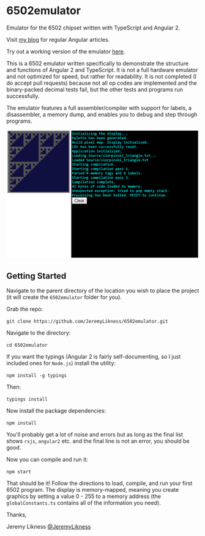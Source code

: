 # 6502emulator

Emulator for the 6502 chipset written with TypeScript and Angular 2.

Visit [my blog](http://csharperimage.jeremylikness.com/) for regular Angular articles.

Try out a working version of the emulator [here](http://apps.jeremylikness.com/apps/6502ng2/).

This is a 6502 emulator written specifically to demonstrate the structure and functions of Angular 2 and TypeScript. It is 
not a full hardware emulator and not optimized for speed, but rather for readability. It is not completed (I do accept pull requests) 
because not all op codes are implemented and the binary-packed decimal tests fail, but the other tests and programs run successfully. 

The emulator features a full assembler/compiler with support for labels, a disassembler, a memory dump, and enables you to debug and 
step through programs. 

![Screenshot](./screenshot.png?raw=true)

## Getting Started 

Navigate to the parent directory of the location you wish to place the project (it will create the `6502emulator` folder for you).

Grab the repo: 

`git clone https://github.com/JeremyLikness/6502emulator.git` 

Navigate to the directory:

`cd 6502emulator` 

If you want the typings (Angular 2 is fairly self-documenting, so I just included ones for `Node.js`) install the utility:

`npm install -g typings` 

Then:

`typings install` 

Now install the package dependencies: 

`npm install` 

You'll probably get a lot of noise and errors but as long as the final list shows `rxjs`, `angular2` etc. and the final line is not 
an error, you should be good. 

Now you can compile and run it: 

`npm start` 

That should be it! Follow the directions to load, compile, and run your first 6502 program. The display is memory-mapped, meaning you
create graphics by setting a value 0 - 255 to a memory address (the `globalConstants.ts` contains all of the information you need). 

Thanks, 

Jeremy Likness
[@JeremyLikness](https://twitter.com/JeremyLikness) 
